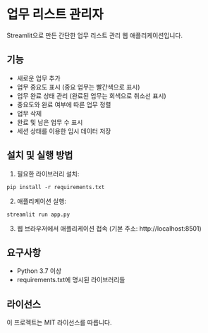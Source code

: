 # 업무 리스트 관리자

Streamlit으로 만든 간단한 업무 리스트 관리 웹 애플리케이션입니다.

## 기능

- 새로운 업무 추가
- 업무 중요도 표시 (중요 업무는 빨간색으로 표시)
- 업무 완료 상태 관리 (완료된 업무는 회색으로 취소선 표시)
- 중요도와 완료 여부에 따른 업무 정렬
- 업무 삭제
- 완료 및 남은 업무 수 표시
- 세션 상태를 이용한 임시 데이터 저장

## 설치 및 실행 방법

1. 필요한 라이브러리 설치:
```
pip install -r requirements.txt
```

2. 애플리케이션 실행:
```
streamlit run app.py
```

3. 웹 브라우저에서 애플리케이션 접속 (기본 주소: http://localhost:8501)

## 요구사항

- Python 3.7 이상
- requirements.txt에 명시된 라이브러리들

## 라이선스

이 프로젝트는 MIT 라이선스를 따릅니다. 